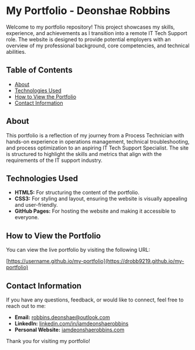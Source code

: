 # My Portfolio - Deonshae Robbins

Welcome to my portfolio repository! This project showcases my skills, experience, and achievements as I transition into a remote IT Tech Support role. The website is designed to provide potential employers with an overview of my professional background, core competencies, and technical abilities.

## Table of Contents

- [About](#about)
- [Technologies Used](#technologies-used)
- [How to View the Portfolio](#how-to-view-the-portfolio)
- [Contact Information](#contact-information)

## About

This portfolio is a reflection of my journey from a Process Technician with hands-on experience in operations management, technical troubleshooting, and process optimization to an aspiring IT Tech Support Specialist. The site is structured to highlight the skills and metrics that align with the requirements of the IT support industry.

## Technologies Used

- **HTML5:** For structuring the content of the portfolio.
- **CSS3:** For styling and layout, ensuring the website is visually appealing and user-friendly.
- **GitHub Pages:** For hosting the website and making it accessible to everyone.

## How to View the Portfolio

You can view the live portfolio by visiting the following URL:

[https://username.github.io/my-portfolio](https://drobb9219.github.io/my-portfolio)

## Contact Information

If you have any questions, feedback, or would like to connect, feel free to reach out to me:

- **Email:** [robbins.deonshae@outlook.com](mailto:robbins.deonshae@outlook.com)
- **LinkedIn:** [linkedin.com/in/iamdeonshaerobbins](https://www.linkedin.com/in/iamdeonshaerobbins)
- **Personal Website:** [iamdeonshaerobbins.com](https://iamdeonshaerobbins.com)

Thank you for visiting my portfolio!
